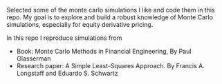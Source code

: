 Selected some of the monte carlo simulations I like and code them in this repo. My goal is to explore and build a robust knowledge of Monte Carlo simulations, especially for equity derivative pricing.

In this repo I reproduce simulations from
- Book: Monte Carlo Methods in Financial Engineering, By Paul Glasserman
- Research paper: A Simple Least-Squares Approach. By Francis A. Longstaff and Eduardo S. Schwartz
